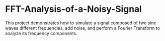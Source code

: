 # FFT-Analysis-of-a-Noisy-Signal
This project demonstrates how to simulate a signal composed of two sine waves different frequencies, add noise, and perform a Fourier Transform to analyze its frequency components.
